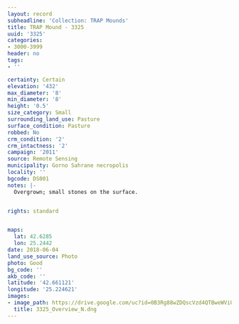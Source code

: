 ```yaml
---
layout: record
subheadline: 'Collection: TRAP Mounds'
title: TRAP Mound - 3325
uuid: '3325'
categories:
- 3000-3999
header: no
tags:
- ''

certainty: Certain
elevation: '432'
max_diameter: '8'
min_diameter: '8'
height: '0.5'
size_category: Small
surrounding_land_use: Pasture
surface_condition: Pasture
robbed: No
crm_condition: '2'
crm_intactness: '2'
campaign: '2011'
source: Remote Sensing
municipality: Gorno Sahrane necropolis
locality: ''
bgcode: DS001
notes: |-
  Overgrown; small stones on the surface.


rights: standard


maps:
  lat: 42.6285
  lon: 25.2442
date: 2018-06-04
land_use_source: Photo
photo: Good
bg_code: ''
akb_code: ''
latitude: '42.661121'
longitude: '25.224621'
images:
- image_path: https://drive.google.com/uc?id=0B3Rg88wZDQscVzd4QTBweWViQlU
  title: 3325_Overview_N.dng
---
```

